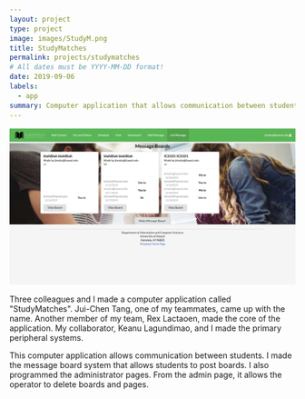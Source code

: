 ```yaml
---
layout: project
type: project
image: images/StudyM.png
title: StudyMatches
permalink: projects/studymatches
# All dates must be YYYY-MM-DD format!
date: 2019-09-06
labels:
  - app
summary: Computer application that allows communication between students.
---
```


<div class="ui small rounded images">
  <img class="ui image" src="../images/StudyM.png">
</div>

Three colleagues and I made a computer application called "StudyMatches". Jui-Chen Tang, one of my teammates, came up with the name. Another member of my team, Rex Lactaoen, made the core of the application. My collaborator, Keanu Lagundimao, and I made the primary peripheral systems.

This computer application allows communication between students. I made the message board system that allows students to post boards. I also programmed the administrator pages. From the admin page, it allows the operator to delete boards and pages. 
